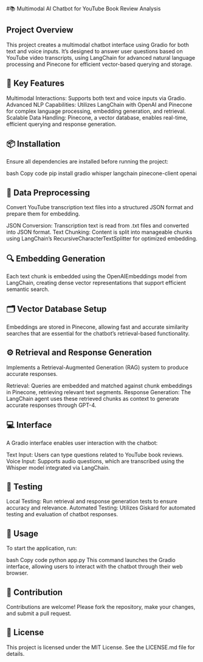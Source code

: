 
#📚 Multimodal AI Chatbot for YouTube Book Review Analysis

## Project Overview
This project creates a multimodal chatbot interface using Gradio for both text and voice inputs. It’s designed to answer user questions based on YouTube video transcripts, using LangChain for advanced natural language processing and Pinecone for efficient vector-based querying and storage.

## 🔑 Key Features
Multimodal Interactions: Supports both text and voice inputs via Gradio.
Advanced NLP Capabilities: Utilizes LangChain with OpenAI and Pinecone for complex language processing, embedding generation, and retrieval.
Scalable Data Handling: Pinecone, a vector database, enables real-time, efficient querying and response generation.

## 📦 Installation
Ensure all dependencies are installed before running the project:

bash
Copy code
pip install gradio whisper langchain pinecone-client openai

## 📝 Data Preprocessing
Convert YouTube transcription text files into a structured JSON format and prepare them for embedding.

JSON Conversion: Transcription text is read from .txt files and converted into JSON format.
Text Chunking: Content is split into manageable chunks using LangChain’s RecursiveCharacterTextSplitter for optimized embedding.

## 🔍 Embedding Generation
Each text chunk is embedded using the OpenAIEmbeddings model from LangChain, creating dense vector representations that support efficient semantic search.

## 🗂️ Vector Database Setup
Embeddings are stored in Pinecone, allowing fast and accurate similarity searches that are essential for the chatbot’s retrieval-based functionality.

## ⚙️ Retrieval and Response Generation
Implements a Retrieval-Augmented Generation (RAG) system to produce accurate responses.

Retrieval: Queries are embedded and matched against chunk embeddings in Pinecone, retrieving relevant text segments.
Response Generation: The LangChain agent uses these retrieved chunks as context to generate accurate responses through GPT-4.

## 💻 Interface
A Gradio interface enables user interaction with the chatbot:

Text Input: Users can type questions related to YouTube book reviews.
Voice Input: Supports audio questions, which are transcribed using the Whisper model integrated via LangChain.

## 🧪 Testing
Local Testing: Run retrieval and response generation tests to ensure accuracy and relevance.
Automated Testing: Utilizes Giskard for automated testing and evaluation of chatbot responses.

## 🚀 Usage
To start the application, run:

bash
Copy code
python app.py
This command launches the Gradio interface, allowing users to interact with the chatbot through their web browser.

## 🤝 Contribution
Contributions are welcome! Please fork the repository, make your changes, and submit a pull request.

## 📜 License
This project is licensed under the MIT License. See the LICENSE.md file for details.

